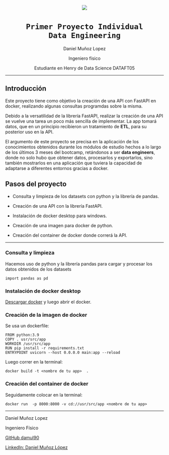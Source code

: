 <p align=center><img src=https://res.cloudinary.com/practicaldev/image/fetch/s--iOsUGN0b--/c_limit%2Cf_auto%2Cfl_progressive%2Cq_auto%2Cw_880/https://dev-to-uploads.s3.amazonaws.com/uploads/articles/l4jt274288k241g94r66.png><p>

# <h1 align=center>**`Primer Proyecto Individual`<br>`Data Engineering`**</h1>

<p align="center">Daniel Muñoz Lopez</p>
<p align="center">Ingeniero físico</p>
<p align="center">Estudiante en Henry de Data Science DATAFT05</p>

<hr>  

## **Introducción**
<p>Este proyecto tiene como objetivo la creación de una API con FastAPI en docker, realizando algunas consultas programdas sobre la misma.

Debido a la versatilidad de la librería FastAPI, realizar la creación de una API se vuelve una tarea un poco más sencilla de implementar. La app tomará datos, que en un principio recibieron un tratamiento de **ETL**, para su posterior uso en la API.

El argumento de este proyecto se precisa en la aplicación de los conocimientos obtenidos durante los módulos de estudio hechos a lo largo de los últimos 3 meses del bootcamp, retándonos a ser **data engineers**, donde no solo hubo que obtener datos, procesarlos y exportarlos, sino también mostrarlos en una aplicación que tuviera la capacidad de adaptarse a diferentes entornos gracias a docker.</p>

## **Pasos del proyecto**

+ Consulta y limpieza de los datasets con python y la librería de pandas.

+ Creación de una API con la librería FastAPI.

+ Instalación de docker desktop para windows.

+ Creación de una imagen para docker de python.

+ Creación del container de docker donde correrá la API.
<hr>

### **Consulta y limpieza**

Hacemos uso de python y la librería pandas para cargar y procesar los datos obtenidos de los datasets

<pre><code>import pandas as pd
</code></pre>

### **Instalación de docker desktop**
[Descargar docker](https://www.docker.com/products/docker-desktop/) y luego abrir el docker.

### **Creación de la imagen de docker**
Se usa un dockerfile:

<pre><code>FROM python:3.9
COPY . usr/src/app
WORKDIR /usr/src/app
RUN pip install -r requirements.txt
ENTRYPOINT uvicorn --host 0.0.0.0 main:app --reload
</code></pre>

Luego correr en la terminal:
<pre><code>docker build -t &lt;nombre de tu app&gt;  .
</code></pre>

### **Creación del container de docker**

Seguidamente colocar en la terminal:
<pre><code>docker run  -p 8000:8000 -v cd://usr/src/app &lt;nombre de tu app&gt;
</code></pre>
<hr>

Daniel Muñoz Lopez

Ingeniero Físico

[GitHub damul90](https://github.com/damul90)

[LinkedIn: Daniel Muñoz López](https://www.linkedin.com/in/daniel-munoz-lopez/)